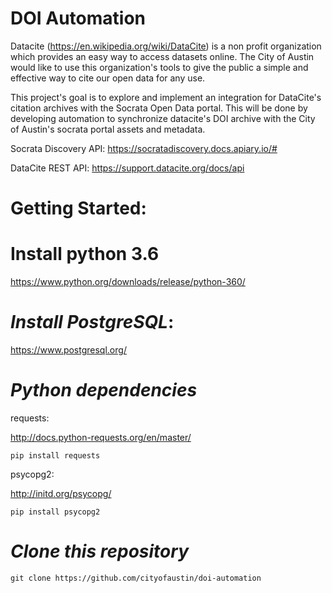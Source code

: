 # DOI Automation

Datacite (https://en.wikipedia.org/wiki/DataCite) is a non profit organization which provides an easy way to access datasets online.
The City of Austin would like to use this organization's tools to give the public a simple and effective way to cite our open data for any use.

This project's goal is to explore and implement an integration for DataCite's citation archives with the 
Socrata Open Data portal. This will be done by developing automation to synchronize datacite's DOI archive with the City of Austin's socrata portal assets and metadata.

Socrata Discovery API:
https://socratadiscovery.docs.apiary.io/#

DataCite REST API:
https://support.datacite.org/docs/api


# Getting Started:
# Install python 3.6

https://www.python.org/downloads/release/python-360/

# _Install PostgreSQL_:

https://www.postgresql.org/
# _Python dependencies_

requests:

http://docs.python-requests.org/en/master/
```
pip install requests
```

psycopg2:

http://initd.org/psycopg/
```
pip install psycopg2
```

# _Clone this repository_

```
git clone https://github.com/cityofaustin/doi-automation
```